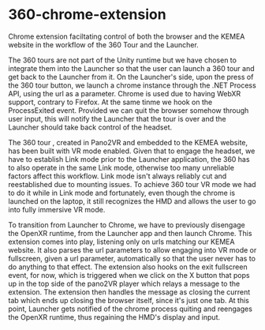 # 360-chrome-extension
Chrome extension faciltating control of both the browser and the KEMEA website in the workflow of the 360 Tour and the Launcher.

The 360 tours are not part of the Unity runtime but we have chosen to integrate them into the Launcher so that the user can launch 
a 360 tour and get back to the Launcher from it. On the Launcher's side, upon the press of the 360 tour button, we launch a chrome
instance through the .NET Process API, using the url as a parameter. Chrome is used due to having WebXR support, contrary to Firefox. 
At the same tinme we hook on the ProcessExited event. Provided we can quit the browser somehow through user input, this will notify 
the Launcher that the tour is over and the Launcher should take back control of the headset.

The 360 tour , created in Pano2VR and embedded to the KEMEA website, has been built with VR mode enabled. Given that to engage the 
headset, we have to establish Link mode prior to the Launcher application, the 360 has to also operate in the same Link mode, 
otherwise too many unreliable factors affect this workflow. Link mode isn't always reliably cut and reestablished due to mounting 
issues. To achieve 360 tour VR mode we had to do it while in Link mode and fortunately, even though the chrome is launched on the 
laptop, it still recognizes the HMD and allows the user to go into fully immersive VR mode.

To transition from Launcher to Chrome, we have to previously disengage the OpenXR runtime, from the Launcher app and then launch 
Chrome. This extension comes into play, listening only on urls matching our KEMEA website. It also parses the url parameters to allow
engaging into VR mode or fullscreen, given a url parameter, automatically so that the user never has to do anything to that effect.
The extension also hooks on the exit fullscreen event, for now, which is triggered when we click on the X button that pops up in the
top side of the pano2VR player which relays a message to the extension. The extension then handles the message as closing the current
tab which ends up closing the browser itself, since it's just one tab. At this point, Launcher gets notified of the chrome process 
quiting and reengages the OpenXR runtime, thus regaining the HMD's display and input.
